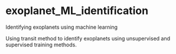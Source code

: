 # exoplanet_ML_identification
Identifying exoplanets using machine learning

Using transit method to identify exoplanets using unsupervised and supervised training methods.

